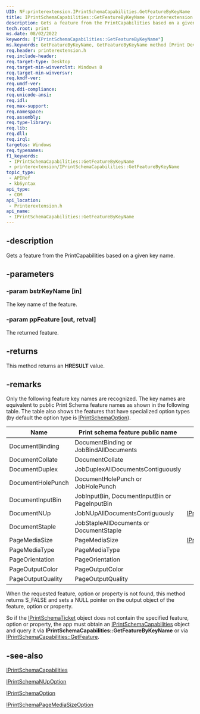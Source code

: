 ```yaml
---
UID: NF:printerextension.IPrintSchemaCapabilities.GetFeatureByKeyName
title: IPrintSchemaCapabilities::GetFeatureByKeyName (printerextension.h)
description: Gets a feature from the PrintCapabilities based on a given key name.
tech.root: print
ms.date: 08/02/2022
keywords: ["IPrintSchemaCapabilities::GetFeatureByKeyName"]
ms.keywords: GetFeatureByKeyName, GetFeatureByKeyName method [Print Devices], GetFeatureByKeyName method [Print Devices],IPrintSchemaCapabilities interface, IPrintSchemaCapabilities, IPrintSchemaCapabilities interface [Print Devices],GetFeatureByKeyName method, IPrintSchemaCapabilities.GetFeatureByKeyName, IPrintSchemaCapabilities::GetFeatureByKeyName, print.iprintschemacapabilities_getfeaturebykeyname, printerextension/IPrintSchemaCapabilities::GetFeatureByKeyName
req.header: printerextension.h
req.include-header: 
req.target-type: Desktop
req.target-min-winverclnt: Windows 8
req.target-min-winversvr: 
req.kmdf-ver: 
req.umdf-ver: 
req.ddi-compliance: 
req.unicode-ansi: 
req.idl: 
req.max-support: 
req.namespace: 
req.assembly: 
req.type-library: 
req.lib: 
req.dll: 
req.irql: 
targetos: Windows
req.typenames: 
f1_keywords:
 - IPrintSchemaCapabilities::GetFeatureByKeyName
 - printerextension/IPrintSchemaCapabilities::GetFeatureByKeyName
topic_type:
 - APIRef
 - kbSyntax
api_type:
 - COM
api_location:
 - Printerextension.h
api_name:
 - IPrintSchemaCapabilities::GetFeatureByKeyName
---
```


## -description

Gets a feature from the PrintCapabilities based on a given key name.

## -parameters

### -param bstrKeyName [in]

The key name of the feature.

### -param ppFeature [out, retval]

The returned feature.

## -returns

This method returns an **HRESULT** value.

## -remarks

Only the following feature key names are recognized. The key names are equivalent to public Print Schema feature names as shown in the following table. The table also shows the features that have specialized option types (by default the option type is [IPrintSchemaOption](/windows-hardware/drivers/ddi/printerextension/nn-printerextension-iprintschemaoption)).

| Name | Print schema feature public name | Specialized option type |
|--|--|--|
| DocumentBinding | DocumentBinding or JobBindAllDocuments |  |
| DocumentCollate | DocumentCollate |  |
| DocumentDuplex | JobDuplexAllDocumentsContiguously |  |
| DocumentHolePunch | DocumentHolePunch or JobHolePunch |  |
| DocumentInputBin | JobInputBin, DocumentInputBin or PageInputBin |  |
| DocumentNUp | JobNUpAllDocumentsContiguously | [IPrintSchemaNUpOption](/windows-hardware/drivers/ddi/printerextension/nn-printerextension-iprintschemanupoption) |
| DocumentStaple | JobStapleAllDocuments or DocumentStaple |  |
| PageMediaSize | PageMediaSize | [IPrintSchemaPageMediaSizeOption](/windows-hardware/drivers/ddi/printerextension/nn-printerextension-iprintschemapagemediasizeoption) |
| PageMediaType | PageMediaType |  |
| PageOrientation | PageOrientation |  |
| PageOutputColor | PageOutputColor |  |
| PageOutputQuality | PageOutputQuality |  |

When the requested feature, option or property is not found, this method returns S_FALSE and sets a NULL pointer on the output object of the feature, option or property.

So if the [IPrintSchemaTicket](/windows-hardware/drivers/ddi/printerextension/nn-printerextension-iprintschematicket) object does not contain the specified feature, option or property, the app must obtain an [IPrintSchemaCapabilities](/windows-hardware/drivers/ddi/printerextension/nn-printerextension-iprintschemacapabilities) object and query it via **IPrintSchemaCapabilities::GetFeatureByKeyName** or via [IPrintSchemaCapabilities::GetFeature](/windows-hardware/drivers/ddi/printerextension/nf-printerextension-iprintschemacapabilities-getfeature).

## -see-also

[IPrintSchemaCapabilities](/windows-hardware/drivers/ddi/printerextension/nn-printerextension-iprintschemacapabilities)

[IPrintSchemaNUpOption](/windows-hardware/drivers/ddi/printerextension/nn-printerextension-iprintschemanupoption)

[IPrintSchemaOption](/windows-hardware/drivers/ddi/printerextension/nn-printerextension-iprintschemaoption)

[IPrintSchemaPageMediaSizeOption](/windows-hardware/drivers/ddi/printerextension/nn-printerextension-iprintschemapagemediasizeoption)

